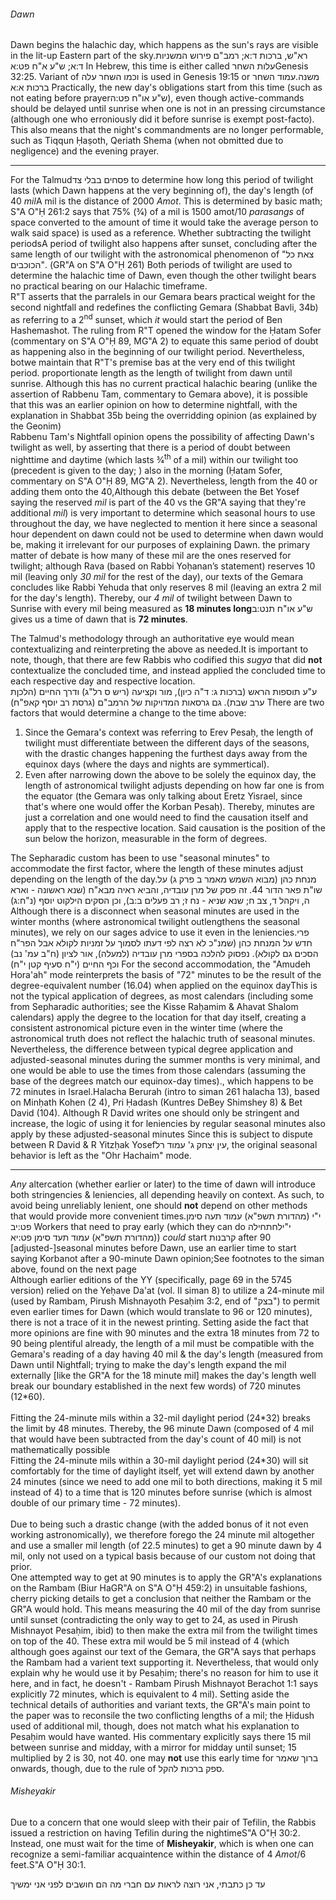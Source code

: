 ###### Dawn

Dawn begins the halachic day, which happens as the sun's rays are visible in the lit-up Eastern part of the sky.<span class="footnote">רא"ש, ברכות ד:א; רמב"ם פירוש המשניות ד:א; ש"ע א"ח פט:א</span> In Hebrew, this time is either called <span style="unicode-bidi: isolate;">עלות השחר</span><span class="footnote">Genesis 32:25. Variant of וכמו השחר עלה is used in Genesis 19:15</span> or <span style="unicode-bidi: isolate;">עמוד השחר</span>.<span class="footnote">משנה ברכות א:א</span> Practically, the new day's obligations start from this time (such as not eating before prayer<span class="footnote">ש"ע או"ח פט:ה</span>), even though active-commands should be delayed until sunrise when one is not in an pressing circumstance (although one who erroniously did it before sunrise is exempt post-facto). This also means that the night's commandments are no longer performable, such as Tiqqun Ḥaṣoth, Qeriath Shema (when not obmitted due to negligence) and the evening prayer.

---

For the Talmud<span class="footnote">פסחים בבלי צד</span> to determine how long this period of twilight lasts (which Dawn happens at the very beginning of), the day's length (of 40 _mil_<span class="footnote">A mil is the distance of 2000 *Amot*. This is determined by basic math; S"A O"Ḥ 261:2 says that 75% (3&frasl;4) of a mil is 1500 amot</span>/10 *parasangs* of space converted to the amount of time it would take the average person to walk said space) is used as a reference. Whether subtracting the twilight periods<span class="footnote">A period of twilight also happens after sunset, concluding after the same length of our twilight with the astronomical phenomenon of "צאת כל הכוכבים". (GR"A on S"A O"Ḥ 261) Both periods of twilight are used to determine the halachic time of Dawn, even though the other twilight bears no practical bearing on our Halachic timeframe.<br>R"T asserts that the parralels in our Gemara bears practical weight for the second nightfall and redefines the conflicting Gemara (Shabbat Bavli, 34b) as referring to a 2<sup>nd</sup> sunset, which <i>it</i> would start the period of Ben Hashemashot. The ruling from R"T opened the window for the Ḥatam Sofer (commentary on S"A O"Ḥ 89, MG"A 2) to equate this same period of doubt as happening also in the beginning of our twilight period. Nevertheless, botwe maintain that R"T's premise bas  at the very end of this twilight period. proportionate length as the length of twilight from dawn until sunrise. Although this has no current practical halachic bearing (unlike the assertion of Rabbenu Tam, commentary to Gemara above), it is possible that this was an earlier opinion on how to determine nightfall, with the explanation in Shabbat 35b being the overridding opinion (as explained by the Geonim)<br>Rabbenu Tam's Nightfall opinion opens the possibility of affecting Dawn's twilight as well, by asserting that there is a period of doubt between nighttime and daytime (which lasts 3&frasl;4<sup>th</sup> of a mil) within our twilight too (precedent is given to the day; ) also in the morning (Ḥatam Sofer, commentary on S"A O"Ḥ 89, MG"A 2). Nevertheless, </span> length from the 40 or adding them onto the 40,<span class="footnote">Although this debate (between the Bet Yosef saying the reserved <i>mil</i> is part of the 40 vs the GR"A saying that they're additional <i>mil</i>) is very important to determine which seasonal hours to use throughout the day, we have neglected to mention it here since a seasonal hour dependent on dawn could not be used to determine when dawn would be, making it irrelevant for our purposes of explaining Dawn.</span> the primary matter of debate is how many of these mil are the ones reserved for twilight; although Rava (based on Rabbi Yoḥanan’s statement) reserves 10 mil (leaving only _30 mil_ for the rest of the day), our texts of the Gemara concludes like Rabbi Yehuda that only reserves 8 mil (leaving an extra 2 mil for the day's length). Thereby, our _4 mil_ of twilight between Dawn to Sunrise with every mil being measured as **18 minutes long**<span class="footnote">ש"ע או"ח תנט:ב</span> gives us a time of dawn that is **72 minutes**.

The Talmud's methodology through an authoritative eye would mean contextualizing and reinterpreting the above as needed.<span class="footnote">It is important to note, though, that there are few Rabbis who codified this <i>sugya</i> that did <b>not</b> contextualize the concluded time, and instead applied the concluded time to each respective day and respective location.<br>ע"ע תוספות הראש (ברכות ג: ד"ה כיון), מור וקציעה (ריש ס רל"ג) ודרך החיים (הלכןת ערב שבת). גם גרסאות המדויקות של הרמב"ם (גרסת רב יוסף קאפ"ח)</span> There are two factors that would determine a change to the time above:

1. Since the Gemara's context was referring to Erev Pesaḥ, the length of twilight must differentiate between the different days of the seasons, with the drastic changes happening the furthest days away from the equinox days (where the days and nights are symmertical).
2. Even after narrowing down the above to be solely the equinox day, the length of astronomical twilight adjusts depending on how far one is from the equator (the Gemara was only talking about Eretz Yisrael, since that's where one would offer the Korban Pesaḥ). Thereby, minutes are just a correlation and one would need to find the causation itself and apply that to the respective location. Said causation is the position of the sun below the horizon, measurable in the form of degrees.

The Sepharadic custom has been to use "seasonal minutes" to accommodate the first factor, where the length of these minutes adjust depending on the length of the day.<span class="footnote">מנחת כהן (מבוא השמש מאמר ב פרק ג) על שו"ת פאר הדור 44. זה פסק של מרן עובדיה, והביא ראיה מבא"ח (שנא ראשונה - וארא ה, ויקהל ד, צב ח; שנא שניא - נח ז; רב פעלים ב:ב), וכן הסקים הילקוט יוסף (נ"ח:ג)</span> Although there is a disconnect when seasonal minutes are used in the winter months (where astronomical twilight outlengthens the seasonal minutes), we rely on our sages advice to use it even in the leniencies.<span class="footnote">פרי חדש על המנחת כהן (שמנ"כ לא רצה לפי דעתו לסמוך על זמניות לקולא אבל הפר"ח הסכים גם לקולא). נפסוק להלכה בספרי מרן עובדיה (למעלה), אור לציון (ח"ב עמ' נב) וכף החיים (י"ח סעיף קטן י"ח)</span> For the second accommodation, the "Amudeh Hora'ah" mode reinterprets the basis of "72" minutes to be the result of the degree-equivalent number (16.04) when applied on the equinox day<span class="footnote">This is not the typical application of degrees, as most calendars (including some from Sepharadic authorities; see the Kisse Raḥamim & Ahavat Shalom calendars) apply the degree to the location for that day itself, creating a consistent astronomical picture even in the winter time (where the astronomical truth does not reflect the halachic truth of seasonal minutes. Nevertheless, the difference between typical degree application and adjusted-seasonal minutes during the summer months is very minimal, and one would be able to use the times from those calendars (assuming the base of the degrees match our equinox-day times).</span>, which happens to be 72 minutes in Israel.<span class="footnote">Halacha Berurah (intro to siman 261 halacha 13), based on Minḥath Kohen (2 4), Pri Ḥadash (Kuntres DeBey Shimshey 8) & Bet David (104). Although R David writes one should only be stringent and increase, the logic of using it for leniencies by regular seasonal minutes also apply by these adjusted-seasonal minutes</span> Since this is subject to dispute between R David & R Yitzḥak Yosef<span class="footnote">עין יצחק ג' עמוד רל</span>, the original seasonal behavior is left as the "Ohr Hachaim" mode.

---

_Any_ altercation (whether earlier or later) to the time of dawn will introduce both stringencies & leniencies, all depending heavily on context. As such, to avoid being unreliably lenient, one should **not** depend on other methods that would provide more convenient times.<span class="footnote">י"י (מהדורת תשפ"א) עמוד תעה סימן פט:יב</span> Workers that need to pray early (which they can do <span style="unicode-bidi: isolate;">לחתחילה</span><span class="footnote">י"י (מהדורת תשפ"א) עמוד תעד סימן פט:יא</span>) *could* start קרבנות after 90 [adjusted-]seasonal minutes before Dawn, use an earlier time to start saying Korbanot after a 90-minute Dawn opinion;<span class="footnote">See footnotes to the siman above, found on the next page<br>Although earlier editions of the YY (specifically, page 69 in the 5745 version) relied on the Yeḥave Da'at (vol. II siman 8) to utilize a 24-minute mil (used by Rambam, Pirush Mishnayoth Pesaḥim 3:2, end of "בצק") to permit even earlier times for Dawn (which would translate to 96 or 120 minutes), there is not a trace of it in the newest printing. Setting aside the fact that more opinions are fine with 90 minutes and the extra 18 minutes from 72 to 90 being plentiful already, the length of a mil must be compatible with the Gemara's reading of a day having 40 mil & the day's length (measured from Dawn until Nightfall; trying to make the day's length expand the mil externally [like the GR"A for the 18 minute mil] makes the day's length well break our boundary established in the next few words) of 720 minutes (12\*60).<br><br>Fitting the 24-minute mils within a 32-mil daylight period (24\*32) breaks the limit by 48 minutes. Thereby, the 96 minute Dawn (composed of 4 mil that would have been subtracted from the day's count of 40 mil) is not mathematically possible<br>Fitting the 24-minute mils within a 30-mil daylight period (24\*30) will sit comfortably for the time of daylight itself, yet will extend dawn by another 24 minutes (since we need to add one mil to both directions, making it 5 mil instead of 4) to a time that is 120 minutes before sunrise (which is almost double of our primary time - 72 minutes).<br><br>Due to being such a drastic change (with the added bonus of it not even working astronomically), we therefore forego the 24 minute mil altogether and use a smaller mil length (of 22.5 minutes) to get a 90 minute dawn by 4 mil, only not used on a typical basis because of our custom not doing that prior.<br>One attempted way to get at 90 minutes is to apply the GR"A's explanations on the Rambam (Biur HaGR"A on S"A O"Ḥ 459:2) in unsuitable fashions, cherry picking details to get a conclusion that neither the Rambam or the GR"A would hold. This means measuring the 40 mil of the day from sunrise until sunset (contradicting the only way to get to 24, as used in Pirush Mishnayot Pesaḥim, ibid) to then make the extra mil from the twilight times on top of the 40. These extra mil would be 5 mil instead of 4 (which although goes against our text of the Gemara, the GR"A says that perhaps the Rambam had a varient text supporting it. Nevertheless, that would only explain why he would use it by Pesaḥim; there's no reason for him to use it here, and in fact, he doesn't - Rambam Pirush Mishnayot Berachot 1:1 says explicitly 72 minutes, which is equivalent to 4 mil). Setting aside the technical details of authorities and variant texts, the GR"A's main point to the paper was to reconsile the two conflicting lengths of a mil; the Ḥidush used of additional mil, though, does not match what his explanation to Pesaḥim would have wanted. His commentary explicitly says there 15 mil between sunrise and midday, with a mirror for midday until sunset; 15 multiplied by 2 is 30, not 40.</span> one may **not** use this early time for ברוך שאמר onwards, though, due to the rule of ספק ברכות להקל.

###### Misheyakir

Due to a concern that one would sleep with their pair of Tefilin, the Rabbis issued a restriction on having Tefilin during the nightime<span class="footnote">S"A O"Ḥ 30:2</span>. Instead, one must wait for the time of **Misheyakir**, which is when one can recognize a semi-familiar acquaintence within the distance of 4 *Amot*/6 feet.<span class="footnote">S"A O"Ḥ 30:1</span>.

עד כן כתבתי, אני רוצה לראות עם חברי מה הם חושבים לפני אני ימשיך
<!-- A codified measurement for this time is subject to a wide spectrum of ranges. However, the o -->